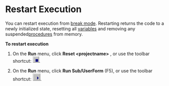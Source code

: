 
# Restart Execution

You can restart execution from [break mode](b8bdf64f-5920-1ae9-16d0-b26d09524a30.md). Restarting returns the code to a newly initialized state, resetting all [variables](b8bdf64f-5920-1ae9-16d0-b26d09524a30.md) and removing any suspended[procedures](b8bdf64f-5920-1ae9-16d0-b26d09524a30.md) from memory.

 **To restart execution**




1. On the  **Run** menu, click **Reset <projectname&gt;** , or use the toolbar shortcut:
![](images/tbr_end_ZA01201701.gif).
    
2. On the  **Run** menu, click **Run Sub/UserForm** (F5), or use the toolbar shortcut:
![](images/tbr_strt_ZA01201751.gif).
    

